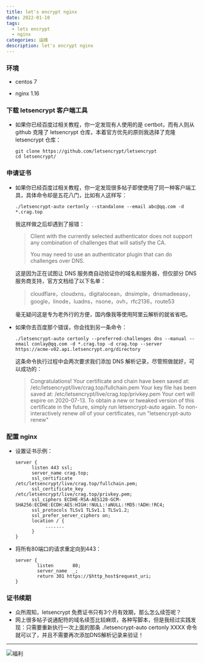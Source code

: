 ```yaml
---
title: let's encrypt nginx
date: 2022-01-10
tags:
  - lets encrypt
  - nginx
categories: 运维
description: let's encrypt nginx
---
```


### 环境

* centos 7

* nginx 1.16

### 下载 letsencrypt 客户端工具

* 如果你已经百度过相关教程，你一定发现有人使用的是 certbot，而有人则从 github 克隆了 letsencrypt 仓库，本着官方优先的原则我选择了克隆 letsencrypt 仓库：
    ```shell
    git clone https://github.com/letsencrypt/letsencrypt
    cd letsencrypt/
    ```

### 申请证书

* 如果你已经百度过相关教程，你一定发现很多帖子即使使用了同一种客户端工具，具体命令却是五花八门，比如有人这样写：

    ```shell
    ./letsencrypt-auto certonly --standalone --email abc@qq.com -d *.crag.top
    ```
    我这样做之后却遇到了报错：
    > Client with the currently selected authenticator does not support any combination of challenges that will satisfy the CA. 
    >
    > You may need to use an authenticator plugin that can do challenges over DNS.
    
    这是因为正在试图让 DNS 服务商自动验证你的域名和服务器，但仅部分 DNS 服务商支持，官方文档给了以下名单：
    > cloudflare，cloudxns，digitalocean，dnsimple，dnsmadeeasy，google，linode，luadns，nsone，ovh，rfc2136，route53
    
    毫无疑问这是专为老外行的方便，国内像我等使用阿里云解析的就省省吧。
    
* 如果你去百度那个错误，你会找到另一条命令：
  ```shell
  ./letsencrypt-auto certonly --preferred-challenges dns --manual --email conlay@qq.com -d *.crag.top -d crag.top --server https://acme-v02.api.letsencrypt.org/directory
  ```
  这条命令执行过程中会两次要求我们添加 DNS 解析记录，尽管照做就好，可以成功的：
  >    Congratulations! Your certificate and chain have been saved at:
  >    /etc/letsencrypt/live/crag.top/fullchain.pem
  >    Your key file has been saved at:
  >    /etc/letsencrypt/live/crag.top/privkey.pem
  >    Your cert will expire on 2020-07-13. To obtain a new or tweaked
  >    version of this certificate in the future, simply run
  >    letsencrypt-auto again. To non-interactively renew *all* of your
  >    certificates, run "letsencrypt-auto renew"

### 配置 nginx

* 设置证书示例：
    ```
    server {
          listen 443 ssl;
          server_name crag.top;
          ssl_certificate     /etc/letsencrypt/live/crag.top/fullchain.pem;
          ssl_certificate_key /etc/letsencrypt/live/crag.top/privkey.pem;
          ssl_ciphers ECDHE-RSA-AES128-GCM-SHA256:ECDHE:ECDH:AES:HIGH:!NULL:!aNULL:!MD5:!ADH:!RC4;
          ssl_protocols TLSv1 TLSv1.1 TLSv1.2;
          ssl_prefer_server_ciphers on;
          location / {
               .......
          }
    }
    ```
* 将所有80端口的请求重定向到443：
    ```
    server {
            listen       80;
            server_name  _;
            return 301 https://$http_host$request_uri;
    }
    ```

### 证书续期

* 众所周知，letsencrypt 免费证书只有3个月有效期，那么怎么续签呢？
* 网上很多帖子说通配符的域名续签比较麻烦，各种写脚本，但是我经过实践发现：只需要重新执行一次上面的那条 ./letsencrypt-auto certonly XXXX 命令就可以了，并且不需要再次添加DNS解析记录来验证！

------
![福利](/images/骚图/三国杀/SP蔡文姬1.jpg)
